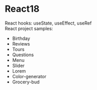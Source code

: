 # React18

React hooks: useState, useEffect, useRef \
React project samples: 
- Birthday
- Reviews
- Tours
- Questions
- Menu
- Slider
- Lorem
- Color-generator
- Grocery-bud

